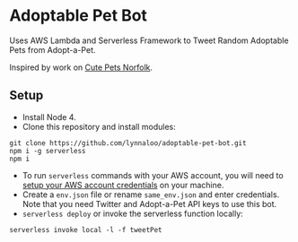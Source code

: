 # Adoptable Pet Bot

Uses AWS Lambda and Serverless Framework to Tweet Random Adoptable Pets from Adopt-a-Pet.

Inspired by work on [Cute Pets Norfolk](https://github.com/Code4HR/CutiesInHamptonRoads).

## Setup

-   Install Node 4.
-   Clone this repository and install modules:
```
git clone https://github.com/lynnaloo/adoptable-pet-bot.git
npm i -g serverless
npm i

```
-   To run `serverless` commands with your AWS account, you will need to [setup your AWS account credentials](https://serverless.com/framework/docs/providers/aws/guide/credentials) on your machine.
-   Create a `env.json` file or rename `same_env.json` and enter credentials. Note
that you need Twitter and Adopt-a-Pet API keys to use this bot.
-   `serverless deploy` or invoke the serverless function locally:
```
serverless invoke local -l -f tweetPet
```
